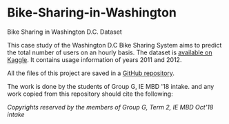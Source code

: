 # Bike-Sharing-in-Washington
Bike Sharing in Washington D.C. Dataset

This case study of the Washington D.C Bike Sharing System aims to predict the total number of users on an hourly basis. The dataset is [available on Kaggle](https://www.kaggle.com/marklvl/bike-sharing-dataset/home). It contains usage information of years 2011 and 2012.

All the files of this project are saved in a [GitHub repository](https://github.com/stsentemeidis/Bike-Sharing-in-Washington).

The work is done by the students of Group G, IE MBD '18 intake. and any work copied from this repository should cite the following:    

*Copyrights reserved by the members of Group G, Term 2, IE MBD Oct'18 intake*
